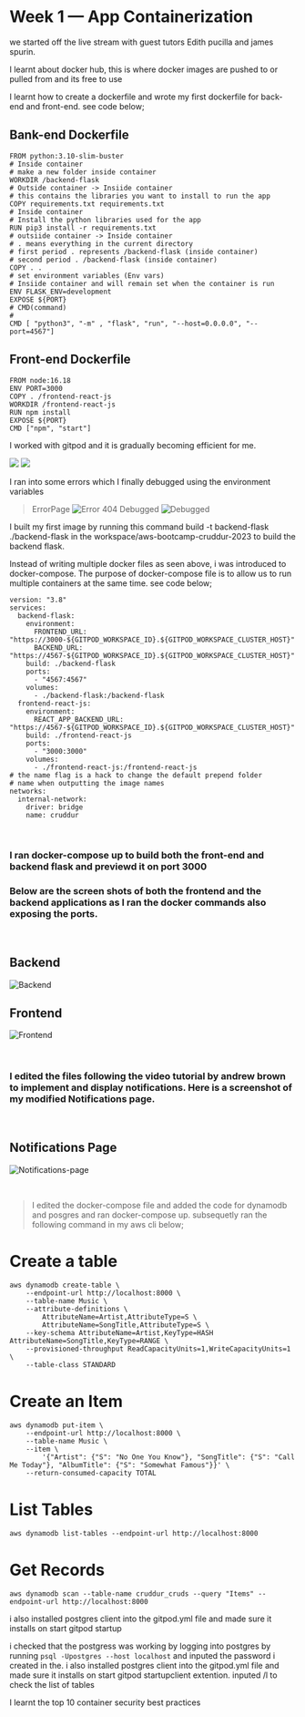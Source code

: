 # Week 1 — App Containerization

we started off the live stream with guest tutors Edith pucilla and james spurin.

I learnt about docker hub, this is  where docker images are pushed to or pulled from and its free to use

I learnt how to create a dockerfile and wrote my first dockerfile for back-end and front-end. see code below;

## Bank-end Dockerfile
```
FROM python:3.10-slim-buster
# Inside container
# make a new folder inside container
WORKDIR /backend-flask
# Outside container -> Insiide container
# this contains the libraries you want to install to run the app
COPY requirements.txt requirements.txt
# Inside container
# Install the python libraries used for the app
RUN pip3 install -r requirements.txt
# outsiide container -> Inside container
# . means everything in the current directory
# first period . represents /backend-flask (inside container)
# second period . /backend-flask (inside container)
COPY . .
# set environment variables (Env vars)
# Insiide container and will remain set when the container is run
ENV FLASK_ENV=development
EXPOSE ${PORT}
# CMD(command)
# 
CMD [ "python3", "-m" , "flask", "run", "--host=0.0.0.0", "--port=4567"]
```

## Front-end Dockerfile

```
FROM node:16.18
ENV PORT=3000
COPY . /frontend-react-js
WORKDIR /frontend-react-js
RUN npm install
EXPOSE ${PORT}
CMD ["npm", "start"]
```
I worked with gitpod and it is gradually becoming efficient for me.

![](/images/week-1/gitpod-workspaces-dockerfile-backend.png)
![](/images/week-1/Build-python-flask-Docker-image.png)


I ran into some errors which I finally debugged using the environment variables

> ErrorPage
![Error 404](/images/week-1/flask-404.png)
> Debugged
![Debugged](/images/week-1/flask-port-json.png)



I built my first image by running this command build -t  backend-flask ./backend-flask in the workspace/aws-bootcamp-cruddur-2023 to build the backend flask.  

Instead of writing multiple docker files as seen above, i was introduced to docker-compose. The purpose of docker-compose file is to allow us to run multiple containers at the same time. see code below;

```
version: "3.8"
services:
  backend-flask:
    environment:
      FRONTEND_URL: "https://3000-${GITPOD_WORKSPACE_ID}.${GITPOD_WORKSPACE_CLUSTER_HOST}"
      BACKEND_URL: "https://4567-${GITPOD_WORKSPACE_ID}.${GITPOD_WORKSPACE_CLUSTER_HOST}"
    build: ./backend-flask
    ports:
      - "4567:4567"
    volumes:
      - ./backend-flask:/backend-flask
  frontend-react-js:
    environment:
      REACT_APP_BACKEND_URL: "https://4567-${GITPOD_WORKSPACE_ID}.${GITPOD_WORKSPACE_CLUSTER_HOST}"
    build: ./frontend-react-js
    ports:
      - "3000:3000"
    volumes:
      - ./frontend-react-js:/frontend-react-js
# the name flag is a hack to change the default prepend folder
# name when outputting the image names
networks: 
  internal-network:
    driver: bridge
    name: cruddur
```
<br>

### I ran docker-compose up to build both the front-end and backend flask and previewd it on port 3000

### Below are the screen shots of both the frontend and the backend applications as I ran the docker commands also exposing the  ports.

<br>

## Backend
![Backend](/images/week-1/crud-backend-container-image.png)
## Frontend
![Frontend](/images/week-1/crud-frontend-container-image.png)

<br>

### I edited the files following the video tutorial by andrew brown to implement and display notifications. Here is a screenshot of my modified Notifications page. 

<br>

## Notifications Page
![Notifications-page](/images/week-1/edited-notifications-page.png)

<br>

> I edited the docker-compose file and added the code for dynamodb and posgres and ran docker-compose up. subsequetly ran the following command in my aws cli below;

# Create a table

```
aws dynamodb create-table \
    --endpoint-url http://localhost:8000 \
    --table-name Music \
    --attribute-definitions \
        AttributeName=Artist,AttributeType=S \
        AttributeName=SongTitle,AttributeType=S \
    --key-schema AttributeName=Artist,KeyType=HASH AttributeName=SongTitle,KeyType=RANGE \
    --provisioned-throughput ReadCapacityUnits=1,WriteCapacityUnits=1 \
    --table-class STANDARD
```

# Create an Item

```
aws dynamodb put-item \
    --endpoint-url http://localhost:8000 \
    --table-name Music \
    --item \
        '{"Artist": {"S": "No One You Know"}, "SongTitle": {"S": "Call Me Today"}, "AlbumTitle": {"S": "Somewhat Famous"}}' \
    --return-consumed-capacity TOTAL  
```

# List Tables

```
aws dynamodb list-tables --endpoint-url http://localhost:8000
```

# Get Records

```
aws dynamodb scan --table-name cruddur_cruds --query "Items" --endpoint-url http://localhost:8000
```

i also installed postgres client into the gitpod.yml file and made sure it installs on start gitpod startup

i checked that the postgress was working by logging into postgres by running `psql -Upostgres --host localhost` and inputed the password i created in the. 
i also installed postgres client into the gitpod.yml file and made sure it installs on start gitpod startupclient extention. inputed /l to check the list of tables

I learnt the top 10 container security best practices 